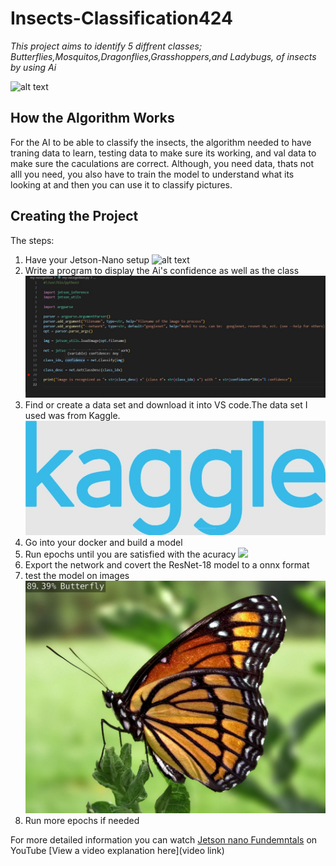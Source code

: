 # Insects-Classification424

 *This project aims to identify 5 diffrent classes; Butterflies,Mosquitos,Dragonflies,Grasshoppers,and Ladybugs, of insects by using Ai* 

![alt text](https://cdn.britannica.com/45/102445-050-E3375B6D/Insect-diversity.jpg)

## How the Algorithm Works
For the AI to be able to classify the insects, the algorithm needed to have traning data to learn, testing data to make sure its working, and val data to make sure the caculations are correct. Although, you need data, thats not alll you need, you also have to train the model to understand what its looking at and then you can use it to classify pictures.
## Creating the Project
The steps:
1. Have your Jetson-Nano setup
   ![alt text](https://hexdocs.pm/nerves_system_jetson_nano/assets/images/jetson_nano_devkit.jpg)
2. Write a program to display the Ai's confidence as well as the class
  ![alt text](https://github.com/Charlotte424/Insects-Classification424/blob/main/Screenshot%202024-07-10%20112326.jpg)
3. Find or create a data set and download it into VS code.The data set I used was from Kaggle.
   ![](https://github.com/Charlotte424/Insects-Classification424/blob/main/Screenshot%202024-07-10%20141319.jpg)
4. Go into your docker and build a model   
6. Run epochs until you are satisfied with the acuracy
![  ](https://www.baeldung.com/wp-content/uploads/sites/4/2023/05/early_stopping-1024x605.jpg)
7. Export the network and covert the ResNet-18 model to a onnx format
8. test the model on images
  ![Butterfly](https://github.com/Charlotte424/Insects-Classification424/blob/main/cat.jpg?raw=true)
10. Run more epochs if needed

For more detailed information you can watch 	[Jetson nano Fundemntals](https://www.youtube.com/watch?v=VWdJ4BCtam8&list=PL5B692fm6--uQRRDTPsJDp4o0xbzkoyf8) on YouTube
[View a video explanation here](video link)
